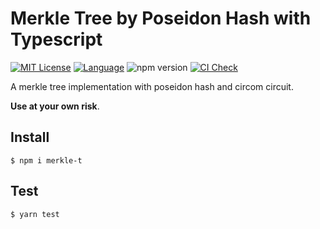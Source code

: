 # Merkle Tree by Poseidon Hash with Typescript

[![MIT License](https://img.shields.io/github/license/inverse-technology/merkle-tree-ts?style=flat-square)](https://github.com/inverse-technology/merkle-tree-ts/blob/master/LICENSE)
[![Language](https://img.shields.io/badge/language-TypeScript-blue.svg?style=flat-square)](https://www.typescriptlang.org) ![npm version](https://badge.fury.io/js/merkle-t.svg) [![CI Check](https://github.com/inverse-technology/merkle-tree-ts/actions/workflows/index.yml/badge.svg)](https://github.com/inverse-technology/merkle-tree-ts/actions/workflows/index.yml)

A merkle tree implementation with poseidon hash and circom circuit.

**Use at your own risk**.

## Install

```shell
$ npm i merkle-t
```

## Test

```shell
$ yarn test
```
